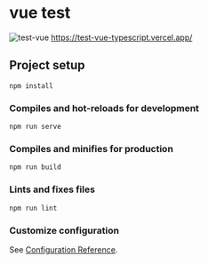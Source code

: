 # vue test
![test-vue](https://res.cloudinary.com/juegos-cramer/image/upload/v1640749915/hotels-vue_auujh1.png)
https://test-vue-typescript.vercel.app/
## Project setup

```
npm install
```

### Compiles and hot-reloads for development

```
npm run serve
```

### Compiles and minifies for production

```
npm run build
```

### Lints and fixes files

```
npm run lint
```

### Customize configuration

See [Configuration Reference](https://cli.vuejs.org/config/).
